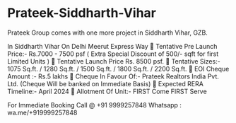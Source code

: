 # Prateek-Siddharth-Vihar
Prateek Group comes with one more project in Siddharth Vihar, GZB. 

In Siddharth Vihar  On Delhi Meerut Express Way
📌 Tentative Pre Launch Price:- Rs.7000 - 7500 psf ( Extra Special Discount of 500/- sqft for first Limited Units ) 
📌 Tentative Launch Price Rs. 8500 psf.
📌 Tentative Sizes:-  1075 Sq.ft. / 1280 Sq.ft. / 1500 Sq.ft. / 1800 Sq.ft. / 2200 Sq.ft. 
📌 EOI Cheque Amount :- Rs.5 lakhs 
📌 Cheque In Favour Of:- Prateek Realtors India Pvt. Ltd.
(Cheque Will be banked on Immediate Basis)
📌 Expected RERA Timeline:- April 2024
📌 Allotment Of Unit:- FIRST Come FIRST Serve  

For Immediate Booking
Call @ +91 9999257848
Whatsapp : wa.me/+919999257848

